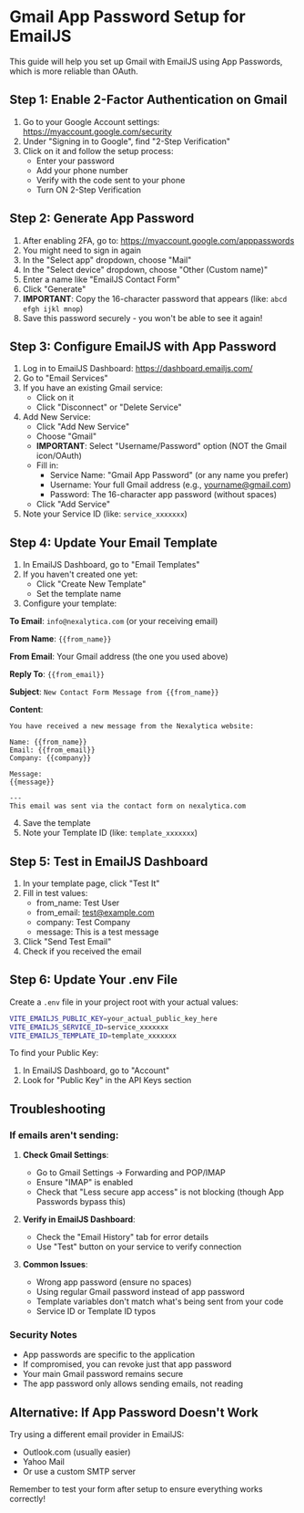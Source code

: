 # Gmail App Password Setup for EmailJS

This guide will help you set up Gmail with EmailJS using App Passwords, which is more reliable than OAuth.

## Step 1: Enable 2-Factor Authentication on Gmail

1. Go to your Google Account settings: https://myaccount.google.com/security
2. Under "Signing in to Google", find "2-Step Verification"
3. Click on it and follow the setup process:
   - Enter your password
   - Add your phone number
   - Verify with the code sent to your phone
   - Turn ON 2-Step Verification

## Step 2: Generate App Password

1. After enabling 2FA, go to: https://myaccount.google.com/apppasswords
2. You might need to sign in again
3. In the "Select app" dropdown, choose "Mail"
4. In the "Select device" dropdown, choose "Other (Custom name)"
5. Enter a name like "EmailJS Contact Form"
6. Click "Generate"
7. **IMPORTANT**: Copy the 16-character password that appears (like: `abcd efgh ijkl mnop`)
8. Save this password securely - you won't be able to see it again!

## Step 3: Configure EmailJS with App Password

1. Log in to EmailJS Dashboard: https://dashboard.emailjs.com/
2. Go to "Email Services"
3. If you have an existing Gmail service:
   - Click on it
   - Click "Disconnect" or "Delete Service"
4. Add New Service:
   - Click "Add New Service"
   - Choose "Gmail"
   - **IMPORTANT**: Select "Username/Password" option (NOT the Gmail icon/OAuth)
   - Fill in:
     - Service Name: "Gmail App Password" (or any name you prefer)
     - Username: Your full Gmail address (e.g., yourname@gmail.com)
     - Password: The 16-character app password (without spaces)
   - Click "Add Service"
5. Note your Service ID (like: `service_xxxxxxx`)

## Step 4: Update Your Email Template

1. In EmailJS Dashboard, go to "Email Templates"
2. If you haven't created one yet:
   - Click "Create New Template"
   - Set the template name
3. Configure your template:

**To Email**: `info@nexalytica.com` (or your receiving email)

**From Name**: `{{from_name}}`

**From Email**: Your Gmail address (the one you used above)

**Reply To**: `{{from_email}}`

**Subject**: `New Contact Form Message from {{from_name}}`

**Content**:
```
You have received a new message from the Nexalytica website:

Name: {{from_name}}
Email: {{from_email}}
Company: {{company}}

Message:
{{message}}

---
This email was sent via the contact form on nexalytica.com
```

4. Save the template
5. Note your Template ID (like: `template_xxxxxxx`)

## Step 5: Test in EmailJS Dashboard

1. In your template page, click "Test It"
2. Fill in test values:
   - from_name: Test User
   - from_email: test@example.com
   - company: Test Company
   - message: This is a test message
3. Click "Send Test Email"
4. Check if you received the email

## Step 6: Update Your .env File

Create a `.env` file in your project root with your actual values:

```bash
VITE_EMAILJS_PUBLIC_KEY=your_actual_public_key_here
VITE_EMAILJS_SERVICE_ID=service_xxxxxxx
VITE_EMAILJS_TEMPLATE_ID=template_xxxxxxx
```

To find your Public Key:
1. In EmailJS Dashboard, go to "Account"
2. Look for "Public Key" in the API Keys section

## Troubleshooting

### If emails aren't sending:

1. **Check Gmail Settings**:
   - Go to Gmail Settings → Forwarding and POP/IMAP
   - Ensure "IMAP" is enabled
   - Check that "Less secure app access" is not blocking (though App Passwords bypass this)

2. **Verify in EmailJS Dashboard**:
   - Check the "Email History" tab for error details
   - Use "Test" button on your service to verify connection

3. **Common Issues**:
   - Wrong app password (ensure no spaces)
   - Using regular Gmail password instead of app password
   - Template variables don't match what's being sent from your code
   - Service ID or Template ID typos

### Security Notes

- App passwords are specific to the application
- If compromised, you can revoke just that app password
- Your main Gmail password remains secure
- The app password only allows sending emails, not reading

## Alternative: If App Password Doesn't Work

Try using a different email provider in EmailJS:
- Outlook.com (usually easier)
- Yahoo Mail
- Or use a custom SMTP server

Remember to test your form after setup to ensure everything works correctly!